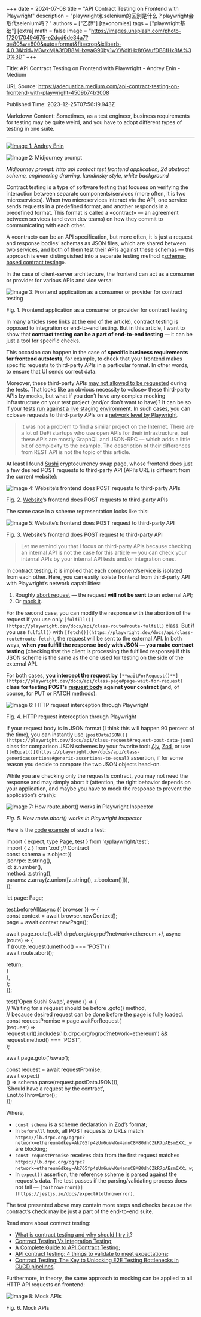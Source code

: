 +++
date = 2024-07-08
title = "API Contract Testing on Frontend with Playwright"
description = "playwright和selenium的区别是什么？playwright会取代selenium吗？"
authors = ["乙醇"]
[taxonomies]
tags = ["playwright基础"]
[extra]
math = false
image = "https://images.unsplash.com/photo-1720170494675-e2dcd6de34a7?q=80&w=800&auto=format&fit=crop&ixlib=rb-4.0.3&ixid=M3wxMjA3fDB8MHxwaG90by1wYWdlfHx8fGVufDB8fHx8fA%3D%3D"
+++

Title: API Contract Testing on Frontend with Playwright - Andrey Enin - Medium

URL Source: https://adequatica.medium.com/api-contract-testing-on-frontend-with-playwright-4509b74b3008

Published Time: 2023-12-25T07:56:19.943Z

Markdown Content:
Sometimes, as a test engineer, business requirements for testing may be quite weird, and you have to adopt different types of testing in one suite.

---

[![Image 1: Andrey Enin](https://miro.medium.com/v2/resize:fill:88:88/2*bQ4xmdoPtrdMchCQCia7iQ.png)](https://adequatica.medium.com/?source=post_page-----4509b74b3008--------------------------------)

![Image 2: Midjourney prompt](https://miro.medium.com/v2/resize:fit:1000/1*ZjhaucB1PZLN6UVIKR4A7Q.jpeg)

_Midjourney prompt: http api contact test frontend application, 2d abstract scheme, engineering drawing, kandinsky style, white background_

Contract testing is a type of software testing that focuses on verifying the interaction between separate components/services (more often, it is two microservices). When two microservices interact via the API, one service sends requests in a predefined format, and another responds in a predefined format. This format is called a «contract» — an agreement between services (and even dev teams) on how they commit to communicating with each other.

A «contract» can be an API specification, but more often, it is just a request and response bodies’ schemas as JSON files, which are shared between two services, and both of them test their APIs against these schemas — this approach is even distinguished into a separate testing method «[schema-based contract testing](https://pactflow.io/blog/contract-testing-using-json-schemas-and-open-api-part-1/)».

In the case of client-server architecture, the frontend can act as a consumer or provider for various APIs and vice versa:

![Image 3: Frontend application as a consumer or provider for contract testing](https://miro.medium.com/v2/resize:fit:1000/1*2jB1pd0jqbgO9DqfPDRFww.png)

Fig. 1. Frontend application as a consumer or provider for contract testing

In many articles (see links at the end of the article), contract testing is opposed to integration or end-to-end testing. But in this article, I want to show that **contract testing can be a part of end-to-end testing** — it can be just a tool for specific checks.

This occasion can happen in the case of **specific business requirements for frontend autotests**, for example, to check that your frontend makes specific requests to third-party APIs in a particular format. In other words, to ensure that UI sends correct data.

Moreover, these third-party APIs [may not allowed to be requested](https://medium.com/@adequatica/layers-of-defense-against-data-modification-d73e9e93bdf7) during the tests. That looks like an obvious necessity to «close» these third-party APIs by mocks, but what if you don’t have any complex mocking infrastructure on your test project (and/or don’t want to have)? It can be so if your [tests run against a live staging environment](https://adequatica.medium.com/pros-and-cons-of-the-ways-of-end-to-end-automated-testing-in-ci-9bec51e231cb#552a). In such cases, you can «close» requests to third-party APIs on a [network level by Playwright](https://playwright.dev/docs/network).

> It was not a problem to find a similar project on the Internet. There are a lot of DeFi startups who use open APIs for their infrastructure, but these APIs are mostly GraphQL and JSON-RPC — which adds a little bit of complexity to the example. The description of their differences from REST API is not the topic of this article.

At least I found [Sushi](https://www.sushi.com/swap) cryptocurrency swap page, whose frontend does just a few desired POST requests to third-party API (API’s URL is different from the current website):

![Image 4: Website’s frontend does POST requests to third-party APIs](https://miro.medium.com/v2/resize:fit:1000/1*n66Kj3vIydqm_7FfG1Fe2Q.png)

Fig. 2. [Website](https://www.sushi.com/swap)’s frontend does POST requests to third-party APIs

The same case in a scheme representation looks like this:

![Image 5: Website’s frontend does POST request to third-party API](https://miro.medium.com/v2/resize:fit:1000/1*DYYfRmMtf_T6Qsz2DFTYGw.png)

Fig. 3. Website’s frontend does POST request to third-party API

> Let me remind you that I focus on third-party APIs because checking an internal API is not the case for this article — you can check your internal APIs by your internal API tests and/or integration ones.

In contract testing, it is implied that each component/service is isolated from each other. Here, you can easily isolate frontend from third-party API with Playwright’s network capabilities:

1.  Roughly [abort request](https://playwright.dev/docs/network#abort-requests) — the request **will not be sent** to an external API;
2.  Or [mock it](https://playwright.dev/docs/mock#mock-api-requests).

For the second case, you can modify the response with the abortion of the request if you use only `[fulfill()](https://playwright.dev/docs/api/class-route#route-fulfill)` class. But if you use `fulfill()` with `[fetch()](https://playwright.dev/docs/api/class-route#route-fetch)`, the request will be sent to the external API. In both ways, **when you fulfill the response body with JSON — you make contract testing** (checking that the client is processing the fulfilled response) if this JSON scheme is the same as the one used for testing on the side of the external API.

For both cases, **you intercept the request by** `[**waitForRequest()**](https://playwright.dev/docs/api/class-page#page-wait-for-request)` **class for testing POST’s** [**request body**](https://playwright.dev/docs/api/class-request#request-post-data) **against your contract** (and, of course, for PUT or PATCH methods):

![Image 6: HTTP request interception through Playwright](https://miro.medium.com/v2/resize:fit:1000/1*MQiNBfNwaPX0LmbR8anUhw.png)

Fig. 4. HTTP request interception through Playwright

If your request body is in JSON format (I think this will happen 90 percent of the time), you can instantly use `[postDataJSON()](https://playwright.dev/docs/api/class-request#request-post-data-json)` class for comparison JSON schemes by your favorite tool: [Ajv](https://ajv.js.org/json-schema.html), [Zod](https://zod.dev/), or use `[toEqual()](https://playwright.dev/docs/api/class-genericassertions#generic-assertions-to-equal)` assertion, if for some reason you decide to compare the two JSON objects head-on.

While you are checking only the request’s contract, you may not need the response and may simply abort it (attention, the right behavior depends on your application, and maybe you have to mock the response to prevent the application’s crash):

![Image 7: How route.abort() works in Playwright Inspector](https://miro.medium.com/v2/resize:fit:1000/1*auBhQDfBeHiJFU1s_9HVFw.png)

_Fig. 5. How route.abort() works in Playwright Inspector_

Here is the [code example](https://github.com/adequatica/ui-testing/blob/main/tests/sushi-swap-contract-testing.spec.ts) of such a test:

import { expect, type Page, test } from '@playwright/test';  
import { z } from 'zod';// Contract  
const schema = z.object({  
 jsonrpc: z.string(),  
 id: z.number(),  
 method: z.string(),  
 params: z.array(z.union(\[z.string(), z.boolean()\])),  
});

let page: Page;

test.beforeAll(async ({ browser }) => {  
 const context = await browser.newContext();  
 page = await context.newPage();

await page.route(/.+lb\\.drpc\\.org\\/ogrpc\\?network=ethereum.+/, async (route) => {  
 if (route.request().method() === 'POST') {  
 await route.abort();

return;  
 }  
 },  
 );  
});

test('Open Sushi Swap', async () => {  
 // Waiting for a request should be before .goto() method,  
 // because desired request can be done before the page is fully loaded.  
 const requestPromise = page.waitForRequest(  
 (request) =>  
 request.url().includes('lb.drpc.org/ogrpc?network=ethereum') &&  
 request.method() === 'POST',  
 );

await page.goto('/swap');

const request = await requestPromise;  
 await expect(  
 () => schema.parse(request.postDataJSON()),  
 'Should have a request by the contract',  
 ).not.toThrowError();  
});

Where,

- `const schema` is a scheme declaration in [Zod](https://zod.dev/)’s format;
- In `beforeAll` hook, all POST requests to URLs match `https://lb.drpc.org/ogrpc?network=ethereum&dkey=Ak765fp4zUm6uVwKu4annC8M80dnCZkR7pAEsm6XXi_w` are blocking;
- `const requestPromise` receives data from the first request matches `https://lb.drpc.org/ogrpc?network=ethereum&dkey=Ak765fp4zUm6uVwKu4annC8M80dnCZkR7pAEsm6XXi_w`;
- In `expect()` assertion, the reference scheme is parsed against the request’s data. The test passes if the parsing/validating process does not fail — `[toThrowError()](https://jestjs.io/docs/expect#tothrowerror)`.

The test presented above may contain more steps and checks because the contract’s check may be just a part of the end-to-end suite.

Read more about contract testing:

- [What is contract testing and why should I try it](https://pactflow.io/blog/what-is-contract-testing/)?
- [Contract Testing Vs Integration Testing](https://pactflow.io/blog/contract-testing-vs-integration-testing/);
- [A Complete Guide to API Contract Testing](https://testsigma.com/blog/api-contract-testing/);
- [API contract testing: 4 things to validate to meet expectations](https://blog.postman.com/api-contract-testing-4-things-to-validate/);
- [Contract Testing: The Key to Unlocking E2E Testing Bottlenecks in CI/CD pipelines](https://www.youtube.com/watch?v=RSl_JcWKE3M).

Furthermore, in theory, the same approach to mocking can be applied to all HTTP API requests on frontend:

![Image 8: Mock APIs](https://miro.medium.com/v2/resize:fit:1000/1*3pflE2qXx7QlMt7b4A1enQ.png)

Fig. 6. Mock APIs
